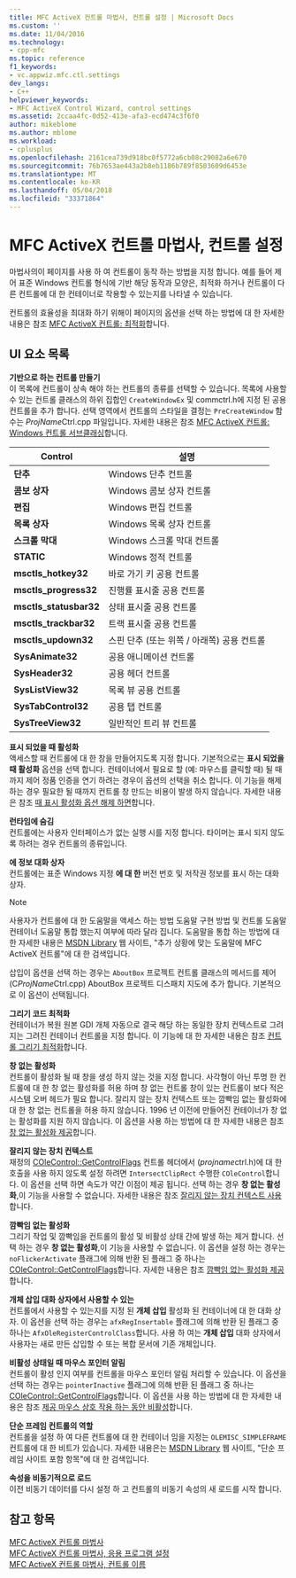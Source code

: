 ```yaml
---
title: MFC ActiveX 컨트롤 마법사, 컨트롤 설정 | Microsoft Docs
ms.custom: ''
ms.date: 11/04/2016
ms.technology:
- cpp-mfc
ms.topic: reference
f1_keywords:
- vc.appwiz.mfc.ctl.settings
dev_langs:
- C++
helpviewer_keywords:
- MFC ActiveX Control Wizard, control settings
ms.assetid: 2ccaa4fc-0d52-413e-afa3-ecd474c3f6f0
author: mikeblome
ms.author: mblome
ms.workload:
- cplusplus
ms.openlocfilehash: 2161cea739d918bc0f5772a6cb08c29082a6e670
ms.sourcegitcommit: 76b7653ae443a2b8eb1186b789f8503609d6453e
ms.translationtype: MT
ms.contentlocale: ko-KR
ms.lasthandoff: 05/04/2018
ms.locfileid: "33371864"
---
```

# <a name="control-settings-mfc-activex-control-wizard"></a>MFC ActiveX 컨트롤 마법사, 컨트롤 설정
마법사의이 페이지를 사용 하 여 컨트롤이 동작 하는 방법을 지정 합니다. 예를 들어 제어 표준 Windows 컨트롤 형식에 기반 해당 동작과 모양은, 최적화 하거나 컨트롤이 다른 컨트롤에 대 한 컨테이너로 작용할 수 있는지를 나타낼 수 있습니다.  
  
 컨트롤의 효율성을 최대화 하기 위해이 페이지의 옵션을 선택 하는 방법에 대 한 자세한 내용은 참조 [MFC ActiveX 컨트롤: 최적화](../../mfc/mfc-activex-controls-optimization.md)합니다.  
  
## <a name="uielement-list"></a>UI 요소 목록  
 **기반으로 하는 컨트롤 만들기**  
 이 목록에 컨트롤이 상속 해야 하는 컨트롤의 종류를 선택할 수 있습니다. 목록에 사용할 수 있는 컨트롤 클래스의 하위 집합인 `CreateWindowEx` 및 commctrl.h에 지정 된 공용 컨트롤을 추가 합니다. 선택 영역에서 컨트롤의 스타일을 결정는 `PreCreateWindow` 함수는 *ProjName*Ctrl.cpp 파일입니다. 자세한 내용은 참조 [MFC ActiveX 컨트롤: Windows 컨트롤 서브클래싱](../../mfc/mfc-activex-controls-subclassing-a-windows-control.md)합니다.  
  
|Control|설명|  
|-------------|-----------------|  
|**단추**|Windows 단추 컨트롤|  
|**콤보 상자**|Windows 콤보 상자 컨트롤|  
|**편집**|Windows 편집 컨트롤|  
|**목록 상자**|Windows 목록 상자 컨트롤|  
|**스크롤 막대**|Windows 스크롤 막대 컨트롤|  
|**STATIC**|Windows 정적 컨트롤|  
|**msctls_hotkey32**|바로 가기 키 공용 컨트롤|  
|**msctls_progress32**|진행률 표시줄 공용 컨트롤|  
|**msctls_statusbar32**|상태 표시줄 공용 컨트롤|  
|**msctls_trackbar32**|트랙 표시줄 공용 컨트롤|  
|**msctls_updown32**|스핀 단추 (또는 위쪽 / 아래쪽) 공용 컨트롤|  
|**SysAnimate32**|공용 애니메이션 컨트롤|  
|**SysHeader32**|공용 헤더 컨트롤|  
|**SysListView32**|목록 뷰 공용 컨트롤|  
|**SysTabControl32**|공용 탭 컨트롤|  
|**SysTreeView32**|일반적인 트리 뷰 컨트롤|  
  
 **표시 되었을 때 활성화**  
 액세스할 때 컨트롤에 대 한 창을 만들어지도록 지정 합니다. 기본적으로는 **표시 되었을 때 활성화** 옵션을 선택 합니다. 컨테이너에서 필요로 할 (예: 마우스를 클릭할 때) 될 때까지 제어 정품 인증을 연기 하려는 경우이 옵션의 선택을 취소 합니다. 이 기능을 해제 하는 경우 필요한 될 때까지 컨트롤 창 만드는 비용이 발생 하지 않습니다. 자세한 내용은 참조 [때 표시 활성화 옵션 해제 하면](../../mfc/turning-off-the-activate-when-visible-option.md)합니다.  
  
 **런타임에 숨김**  
 컨트롤에는 사용자 인터페이스가 없는 실행 시를 지정 합니다. 타이머는 표시 되지 않도록 하려는 경우 컨트롤의 종류입니다.  
  
 **에 정보 대화 상자**  
 컨트롤에는 표준 Windows 지정 **에 대 한** 버전 번호 및 저작권 정보를 표시 하는 대화 상자.  
  
> [!NOTE]
>  사용자가 컨트롤에 대 한 도움말을 액세스 하는 방법 도움말 구현 방법 및 컨트롤 도움말 컨테이너 도움말 통합 했는지 여부에 따라 달라 집니다. 도움말을 통합 하는 방법에 대 한 자세한 내용은 [MSDN Library](http://go.microsoft.com/fwlink/p/?linkid=150542) 웹 사이트, "추가 상황에 맞는 도움말에 MFC ActiveX 컨트롤"에 대 한 검색입니다.  
  
 삽입이 옵션을 선택 하는 경우는 `AboutBox` 프로젝트 컨트롤 클래스의 메서드를 제어 (C*ProjName*Ctrl.cpp) AboutBox 프로젝트 디스패치 지도에 추가 합니다. 기본적으로 이 옵션이 선택됩니다.  
  
 **그리기 코드 최적화**  
 컨테이너가 복원 원본 GDI 개체 자동으로 결국 해당 하는 동일한 장치 컨텍스트로 그려지는 그려진 컨테이너 컨트롤을 지정 합니다. 이 기능에 대 한 자세한 내용은 참조 [컨트롤 그리기 최적화](../../mfc/optimizing-control-drawing.md)합니다.  
  
 **창 없는 활성화**  
 컨트롤이 활성화 될 때 창을 생성 하지 않는 것을 지정 합니다. 사각형이 아닌 투명 한 컨트롤에 대 한 창 없는 활성화를 허용 하며 창 없는 컨트롤 창이 있는 컨트롤이 보다 적은 시스템 오버 헤드가 필요 합니다. 잘리지 않는 장치 컨텍스트 또는 깜빡임 없는 활성화에 대 한 창 없는 컨트롤을 허용 하지 않습니다. 1996 년 이전에 만들어진 컨테이너가 창 없는 활성화를 지원 하지 않습니다. 이 옵션을 사용 하는 방법에 대 한 자세한 내용은 참조 [창 없는 활성화 제공](../../mfc/providing-windowless-activation.md)합니다.  
  
 **잘리지 않는 장치 컨텍스트**  
 재정의 [COleControl::GetControlFlags](../../mfc/reference/colecontrol-class.md#getcontrolflags) 컨트롤 헤더에서 (*projname*ctrl.h)에 대 한 호출을 사용 하지 않도록 설정 하려면 `IntersectClipRect` 수행한 `COleControl`합니다. 이 옵션을 선택 하면 속도가 약간 이점이 제공 됩니다. 선택 하는 경우 **창 없는 활성화**,이 기능을 사용할 수 없습니다. 자세한 내용은 참조 [잘리지 않는 장치 컨텍스트 사용](../../mfc/using-an-unclipped-device-context.md)합니다.  
  
 **깜빡임 없는 활성화**  
 그리기 작업 및 깜빡임을 컨트롤의 활성 및 비활성 상태 간에 발생 하는 제거 합니다. 선택 하는 경우 **창 없는 활성화**,이 기능을 사용할 수 없습니다. 이 옵션을 설정 하는 경우는 `noFlickerActivate` 플래그에 의해 반환 된 플래그 중 하나는 [COleControl::GetControlFlags](../../mfc/reference/colecontrol-class.md#getcontrolflags)합니다. 자세한 내용은 참조 [깜빡임 없는 활성화 제공](../../mfc/providing-flicker-free-activation.md)합니다.  
  
 **개체 삽입 대화 상자에서 사용할 수 있는**  
 컨트롤에서 사용할 수 있는지를 지정 된 **개체 삽입** 활성화 된 컨테이너에 대 한 대화 상자. 이 옵션을 선택 하는 경우는 `afxRegInsertable` 플래그에 의해 반환 된 플래그 중 하나는 `AfxOleRegisterControlClass`합니다. 사용 하 여는 **개체 삽입** 대화 상자에서 사용자는 새로 만든 삽입할 수 또는 복합 문서에 기존 개체입니다.  
  
 **비활성 상태일 때 마우스 포인터 알림**  
 컨트롤이 활성 인지 여부를 컨트롤을 마우스 포인터 알림 처리할 수 있습니다. 이 옵션을 선택 하는 경우는 `pointerInactive` 플래그에 의해 반환 된 플래그 중 하나는 [COleControl::GetControlFlags](../../mfc/reference/colecontrol-class.md#getcontrolflags)합니다. 이 옵션을 사용 하는 방법에 대 한 자세한 내용은 참조 [제공 마우스 상호 작용 하는 동안 비활성](../../mfc/providing-mouse-interaction-while-inactive.md)합니다.  
  
 **단순 프레임 컨트롤의 역할**  
 컨트롤을 설정 하 여 다른 컨트롤에 대 한 컨테이너 임을 지정는 `OLEMISC_SIMPLEFRAME` 컨트롤에 대 한 비트가 있습니다. 자세한 내용은는 [MSDN Library](http://go.microsoft.com/fwlink/p/?linkid=150542) 웹 사이트, "단순 프레임 사이트 포함 항목"에 대 한 검색입니다.  
  
 **속성을 비동기적으로 로드**  
 이전 비동기 데이터를 다시 설정 하 고 컨트롤의 비동기 속성의 새 로드를 시작 합니다.  
  
## <a name="see-also"></a>참고 항목  
 [MFC ActiveX 컨트롤 마법사](../../mfc/reference/mfc-activex-control-wizard.md)   
 [MFC ActiveX 컨트롤 마법사, 응용 프로그램 설정](../../mfc/reference/application-settings-mfc-activex-control-wizard.md)   
 [MFC ActiveX 컨트롤 마법사, 컨트롤 이름](../../mfc/reference/control-names-mfc-activex-control-wizard.md)


